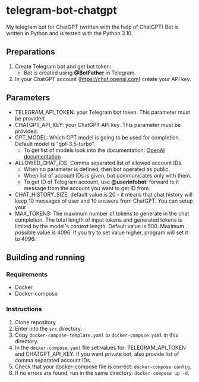 # telegram-bot-chatgpt

My telegram bot for ChatGPT (written with the help of ChatGPT)
Bot is written in Python and is tested with the Python 3.10. 

## Preparations

1. Create Telegram bot and get bot token:
    - Bot is created using **@BotFather** in Telegram.
2. In your ChatGPT account (https://chat.openai.com) create your API key.

## Parameters

- TELEGRAM_API_TOKEN: your Telegram bot token. This parameter must be provided.
- CHATGPT_API_KEY: your ChatGPT API key. This parameter must be provided.
- GPT_MODEL: Which GPT model is going to be used for completion. Default model is "gpt-3.5-turbo".
    - To get list of models look into the documentation: [OpenAI documentation](https://platform.openai.com/docs/api-reference/models/list)
- ALLOWED_CHAT_IDS: Comma separated list of allowed account IDs.
    - When no parameter is defined, then bot operated as public.
    - When list of account IDs is given, bot communicates only with them.
    - To get ID of Telegram account, use **@userinfobot**: forward to it message from the account you want to get ID from.
- CHAT_HISTORY_SIZE: default value is 20 - it means that chat history will keep 10 messages of user and 10 answers from ChatGPT. You can setup your
- MAX_TOKENS: The maximum number of tokens to generate in the chat completion. The total length of input tokens and generated tokens is limited by the model's context length. Default value is 500. Maximum possible value is 4096. If you try to set value higher, program will set it to 4096.

## Building and running

### Requirements

- Docker
- Docker-compose

### Instructions

1. Clone repository
2. Enter into the `src` directory.
3. Copy `docker-compose-template.yaml` to `docker-compose.yaml` in this directory.
4. In the `docker-compose.yaml` file set values for: TELEGRAM_API_TOKEN and CHATGPT_API_KEY. If you want private bot, also provide list of comma separated account IDs.
5. Check that your docker-compose file is correct: `docker-compose config`.
6. If no errors are found, run in the same directory: `docker-compose up -d`.
